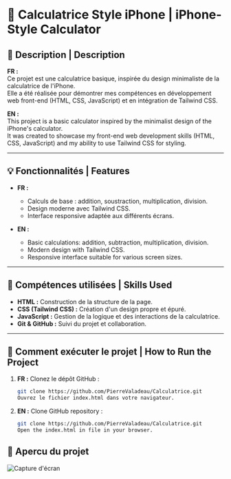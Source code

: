 # 📱 Calculatrice Style iPhone | iPhone-Style Calculator

## 📝 Description | Description
**FR :**  
Ce projet est une calculatrice basique, inspirée du design minimaliste de la calculatrice de l'iPhone.  
Elle a été réalisée pour démontrer mes compétences en développement web front-end (HTML, CSS, JavaScript) et en intégration de Tailwind CSS.  

**EN :**  
This project is a basic calculator inspired by the minimalist design of the iPhone's calculator.  
It was created to showcase my front-end web development skills (HTML, CSS, JavaScript) and my ability to use Tailwind CSS for styling.  

---

## 💡 Fonctionnalités | Features
- **FR :**  
  - Calculs de base : addition, soustraction, multiplication, division.  
  - Design moderne avec Tailwind CSS.  
  - Interface responsive adaptée aux différents écrans.  

- **EN :**  
  - Basic calculations: addition, subtraction, multiplication, division.  
  - Modern design with Tailwind CSS.  
  - Responsive interface suitable for various screen sizes.  

---

## 🔧 Compétences utilisées | Skills Used
- **HTML :** Construction de la structure de la page.  
- **CSS (Tailwind CSS) :** Création d'un design propre et épuré.  
- **JavaScript :** Gestion de la logique et des interactions de la calculatrice.  
- **Git & GitHub :** Suivi du projet et collaboration.  

---

## 🚀 Comment exécuter le projet | How to Run the Project
1. **FR :** Clonez le dépôt GitHub :  
   ```bash
   git clone https://github.com/PierreValadeau/Calculatrice.git
   Ouvrez le fichier index.html dans votre navigateur.

1. **EN :** Clone GitHub repository :  
   ```bash
   git clone https://github.com/PierreValadeau/Calculatrice.git
   Open the index.html in file in your browser.
   

## 🌟 Apercu du projet 
 ![Capture d'écran](./screenshot.png)
